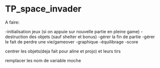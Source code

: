 # TP_space_invader

A faire:

-initialisation jeux (si on appuie sur nouvelle partie en pleine game)
-destruction des objets (sauf shelter et bonus)
-gérer la fin de partie
-gérer le fait de perdre une vie/gameover
-graphique
-équilibrage
-score


centrer les objets(deja fait pour aline et projo) et leurs tirs

remplacer les nom de variable moche